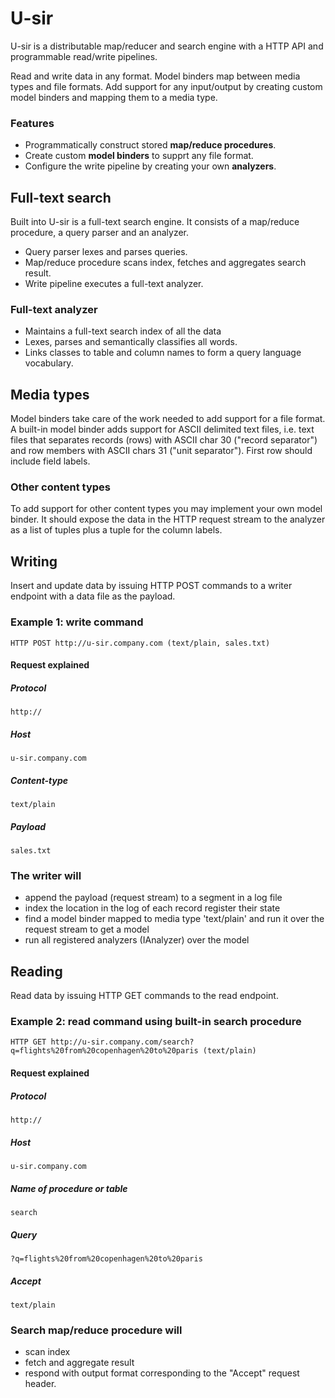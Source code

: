 # U-sir

U-sir is a distributable map/reducer and search engine with a HTTP API and programmable read/write pipelines. 

Read and write data in any format. Model binders map between media types and file formats. Add support for any input/output by creating custom model binders and mapping them to a media type.

### Features

- Programmatically construct stored __map/reduce procedures__. 
- Create custom __model binders__ to supprt any file format.
- Configure the write pipeline by creating your own __analyzers__.

## Full-text search

Built into U-sir is a full-text search engine. It consists of a map/reduce procedure, a query parser and an analyzer.

- Query parser lexes and parses queries.
- Map/reduce procedure scans index, fetches and aggregates search result.
- Write pipeline executes a full-text analyzer.

### Full-text analyzer

- Maintains a full-text search index of all the data
- Lexes, parses and semantically classifies all words.
- Links classes to table and column names to form a query language vocabulary.

## Media types

Model binders take care of the work needed to add support for a file format. A built-in model binder adds support for ASCII delimited text files, i.e. text files that separates records (rows) with ASCII char 30 ("record separator") and row members with ASCII chars 31 ("unit separator"). First row should include field labels.

### Other content types

To add support for other content types you may implement your own model binder. It should expose the data in the HTTP request stream to the analyzer as a list of tuples plus a tuple for the column labels. 

## Writing

Insert and update data by issuing HTTP POST commands to a writer endpoint with a data file as the payload.

### Example 1: write command

	HTTP POST http://u-sir.company.com (text/plain, sales.txt)

#### Request explained

##### Protocol
`http://`

##### Host
`u-sir.company.com`

##### Content-type
`text/plain`

##### Payload
`sales.txt`

### The writer will

- append the payload (request stream) to a segment in a log file
- index the location in the log of each record register their state
- find a model binder mapped to media type 'text/plain' and run it over the request stream to get a model
- run all registered analyzers (IAnalyzer) over the model

## Reading

Read data by issuing HTTP GET commands to the read endpoint.

### Example 2: read command using built-in search procedure

	HTTP GET http://u-sir.company.com/search?q=flights%20from%20copenhagen%20to%20paris (text/plain)

#### Request explained

##### Protocol
`http://`

##### Host
`u-sir.company.com`

##### Name of procedure or table
`search`

##### Query
`?q=flights%20from%20copenhagen%20to%20paris`

##### Accept
`text/plain`

### Search map/reduce procedure will

- scan index
- fetch and aggregate result
- respond with output format corresponding to the "Accept" request header.
